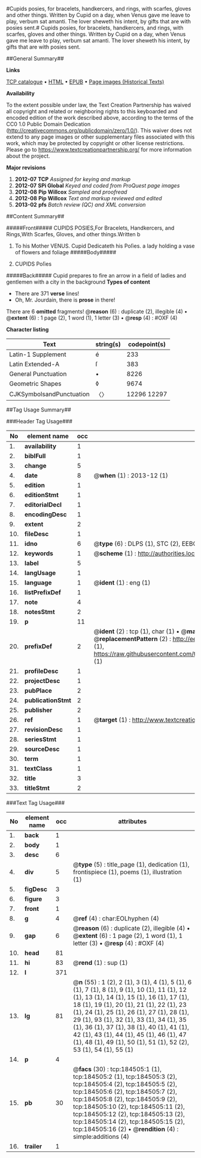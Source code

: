 #Cupids posies, for bracelets, handkercers, and rings, with scarfes, gloves and other things.  Written by Cupid on a day, when Venus gave me leave to play, verbum sat amanti.  The lover sheweth his intent, by gifts that are with posies sent.#
Cupids posies, for bracelets, handkercers, and rings, with scarfes, gloves and other things.  Written by Cupid on a day, when Venus gave me leave to play, verbum sat amanti.  The lover sheweth his intent, by gifts that are with posies sent.

##General Summary##

**Links**

[TCP catalogue](http://www.ota.ox.ac.uk/tcp/)  • 
[HTML](http://tei.it.ox.ac.uk/tcp/Texts-HTML/free/B08/B08881.html)  • 
[EPUB](http://tei.it.ox.ac.uk/tcp/Texts-EPUB/free/B08/B08881.epub) • 
[Page images (Historical Texts)](https://historicaltexts.jisc.ac.uk/eebo-64551146e)

**Availability**

To the extent possible under law, the Text Creation Partnership has waived all copyright and related or neighboring rights to this keyboarded and encoded edition of the work described above, according to the terms of the CC0 1.0 Public Domain Dedication (http://creativecommons.org/publicdomain/zero/1.0/). This waiver does not extend to any page images or other supplementary files associated with this work, which may be protected by copyright or other license restrictions. Please go to https://www.textcreationpartnership.org/ for more information about the project.

**Major revisions**

1. __2012-07__ __TCP__ *Assigned for keying and markup*
1. __2012-07__ __SPi Global__ *Keyed and coded from ProQuest page images*
1. __2012-08__ __Pip Willcox__ *Sampled and proofread*
1. __2012-08__ __Pip Willcox__ *Text and markup reviewed and edited*
1. __2013-02__ __pfs__ *Batch review (QC) and XML conversion*

##Content Summary##

#####Front#####
CUPIDS POSIES,For Bracelets, Handkercers, and Rings,With Scarfes, Gloves, and other things.Written b
1. To his Mother VENUS. Cupid Dedicateth his Poſies.
a lady holding a vase of flowers and foliage
#####Body#####

1. CUPIDS Poſies

#####Back#####
Cupid prepares to fire an arrow in a field of ladies and gentlemen with a city in the background
**Types of content**

  * There are 371 **verse** lines!
  * Oh, Mr. Jourdain, there is **prose** in there!

There are 6 **omitted** fragments! 
 @__reason__ (6) : duplicate (2), illegible (4)  •  @__extent__ (6) : 1 page (2), 1 word (1), 1 letter (3)  •  @__resp__ (4) : #OXF (4)

**Character listing**


|Text|string(s)|codepoint(s)|
|---|---|---|
|Latin-1 Supplement|é|233|
|Latin Extended-A|ſ|383|
|General Punctuation|•|8226|
|Geometric Shapes|◊|9674|
|CJKSymbolsandPunctuation|〈〉|12296 12297|

##Tag Usage Summary##

###Header Tag Usage###

|No|element name|occ|attributes|
|---|---|---|---|
|1.|__availability__|1||
|2.|__biblFull__|1||
|3.|__change__|5||
|4.|__date__|8| @__when__ (1) : 2013-12 (1)|
|5.|__edition__|1||
|6.|__editionStmt__|1||
|7.|__editorialDecl__|1||
|8.|__encodingDesc__|1||
|9.|__extent__|2||
|10.|__fileDesc__|1||
|11.|__idno__|6| @__type__ (6) : DLPS (1), STC (2), EEBO-CITATION (1), OCLC (1), VID (1)|
|12.|__keywords__|1| @__scheme__ (1) : http://authorities.loc.gov/ (1)|
|13.|__label__|5||
|14.|__langUsage__|1||
|15.|__language__|1| @__ident__ (1) : eng (1)|
|16.|__listPrefixDef__|1||
|17.|__note__|4||
|18.|__notesStmt__|2||
|19.|__p__|11||
|20.|__prefixDef__|2| @__ident__ (2) : tcp (1), char (1)  •  @__matchPattern__ (2) : ([0-9\-]+):([0-9IVX]+) (1), (.+) (1)  •  @__replacementPattern__ (2) : http://eebo.chadwyck.com/downloadtiff?vid=$1&page=$2 (1), https://raw.githubusercontent.com/textcreationpartnership/Texts/master/tcpchars.xml#$1 (1)|
|21.|__profileDesc__|1||
|22.|__projectDesc__|1||
|23.|__pubPlace__|2||
|24.|__publicationStmt__|2||
|25.|__publisher__|2||
|26.|__ref__|1| @__target__ (1) : http://www.textcreationpartnership.org/docs/. (1)|
|27.|__revisionDesc__|1||
|28.|__seriesStmt__|1||
|29.|__sourceDesc__|1||
|30.|__term__|1||
|31.|__textClass__|1||
|32.|__title__|3||
|33.|__titleStmt__|2||


###Text Tag Usage###

|No|element name|occ|attributes|
|---|---|---|---|
|1.|__back__|1||
|2.|__body__|1||
|3.|__desc__|6||
|4.|__div__|5| @__type__ (5) : title_page (1), dedication (1), frontispiece (1), poems (1), illustration (1)|
|5.|__figDesc__|3||
|6.|__figure__|3||
|7.|__front__|1||
|8.|__g__|4| @__ref__ (4) : char:EOLhyphen (4)|
|9.|__gap__|6| @__reason__ (6) : duplicate (2), illegible (4)  •  @__extent__ (6) : 1 page (2), 1 word (1), 1 letter (3)  •  @__resp__ (4) : #OXF (4)|
|10.|__head__|81||
|11.|__hi__|83| @__rend__ (1) : sup (1)|
|12.|__l__|371||
|13.|__lg__|81| @__n__ (55) : 1 (2), 2 (1), 3 (1), 4 (1), 5 (1), 6 (1), 7 (1), 8 (1), 9 (1), 10 (1), 11 (1), 12 (1), 13 (1), 14 (1), 15 (1), 16 (1), 17 (1), 18 (1), 19 (1), 20 (1), 21 (1), 22 (1), 23 (1), 24 (1), 25 (1), 26 (1), 27 (1), 28 (1), 29 (1), 93 (1), 32 (1), 33 (1), 34 (1), 35 (1), 36 (1), 37 (1), 38 (1), 40 (1), 41 (1), 42 (1), 43 (1), 44 (1), 45 (1), 46 (1), 47 (1), 48 (1), 49 (1), 50 (1), 51 (1), 52 (2), 53 (1), 54 (1), 55 (1)|
|14.|__p__|4||
|15.|__pb__|30| @__facs__ (30) : tcp:184505:1 (1), tcp:184505:2 (1), tcp:184505:3 (2), tcp:184505:4 (2), tcp:184505:5 (2), tcp:184505:6 (2), tcp:184505:7 (2), tcp:184505:8 (2), tcp:184505:9 (2), tcp:184505:10 (2), tcp:184505:11 (2), tcp:184505:12 (2), tcp:184505:13 (2), tcp:184505:14 (2), tcp:184505:15 (2), tcp:184505:16 (2)  •  @__rendition__ (4) : simple:additions (4)|
|16.|__trailer__|1||
